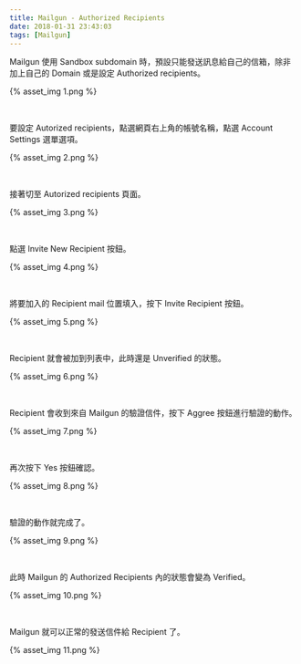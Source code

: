 ```yaml
---
title: Mailgun - Authorized Recipients
date: 2018-01-31 23:43:03
tags: [Mailgun]
---
```


Mailgun 使用 Sandbox subdomain 時，預設只能發送訊息給自己的信箱，除非加上自己的 Domain 或是設定 Authorized recipients。  

<!-- More -->

{% asset_img 1.png %}
 
<br/>


要設定 Autorized recipients，點選網頁右上角的帳號名稱，點選 Account Settings 選單選項。  

{% asset_img 2.png %}
 
<br/>


接著切至 Autorized recipients 頁面。  

{% asset_img 3.png %}
 
<br/>


點選 Invite New Recipient 按鈕。  

{% asset_img 4.png %}
 
<br/>


將要加入的 Recipient mail 位置填入，按下 Invite Recipient 按鈕。  

{% asset_img 5.png %}
 
<br/>


Recipient 就會被加到列表中，此時還是 Unverified 的狀態。  

{% asset_img 6.png %}
 
<br/>


Recipient 會收到來自 Mailgun 的驗證信件，按下 Aggree 按鈕進行驗證的動作。  

{% asset_img 7.png %}
 
<br/>


再次按下 Yes 按鈕確認。  

{% asset_img 8.png %}
 
<br/>


驗證的動作就完成了。  

{% asset_img 9.png %}
 
<br/>


此時 Mailgun 的 Authorized Recipients 內的狀態會變為 Verified。  

{% asset_img 10.png %}
 
<br/>


Mailgun 就可以正常的發送信件給 Recipient 了。  

{% asset_img 11.png %}
 
<br/>

